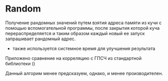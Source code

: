 # Random

Получение рандомных значений путем взятия адреса памяти из кучи с помощью вспомогательной программы,
после закрытия которой куча перераспределяется и таким образом каждый новый ее запуск запрашивает рандомный адрес.
+ также используется системное время для улучшения результата

Приложено сравнение на корреляцию с ГПСЧ из стандартной библиотеки (<random>)
  
Данный алгорим менее предсказуем, однако, и менее производителен.
